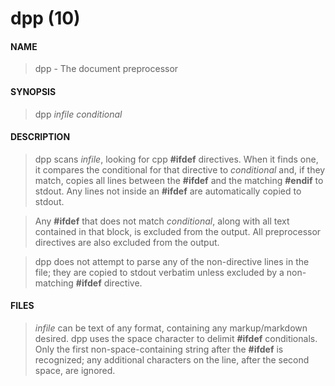 # dpp (10)

#### NAME
> dpp - The document preprocessor
  
#### SYNOPSIS
> dpp *infile* *conditional*

#### DESCRIPTION
> dpp scans *infile*, looking for cpp **#ifdef** directives.  When it finds one, it compares the conditional for that directive to *conditional* and, if they match, copies all lines between the **#ifdef** and the matching **#endif** to stdout.  Any lines not inside an **#ifdef** are automatically copied to stdout.
  
> Any **#ifdef** that does not match *conditional*, along with all text contained in that block, is excluded from the output.  All preprocessor directives are also excluded from the output.

> dpp does not attempt to parse any of the non-directive lines in the file; they are copied to stdout verbatim unless excluded by a non-matching **#ifdef** directive.
  
#### FILES
> *infile* can be text of any format, containing any markup/markdown desired.  dpp uses the space character to delimit **#ifdef** conditionals.  Only the first non-space-containing string after the **#ifdef** is recognized; any additional characters on the line, after the second space, are ignored.
